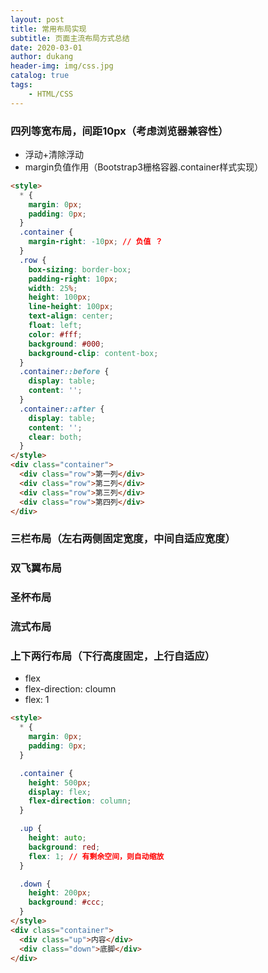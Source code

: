 ```yaml
---
layout: post
title: 常用布局实现
subtitle: 页面主流布局方式总结
date: 2020-03-01
author: dukang
header-img: img/css.jpg
catalog: true
tags: 
    - HTML/CSS
---
```


### 四列等宽布局，间距10px（考虑浏览器兼容性）

- 浮动+清除浮动
- margin负值作用（Bootstrap3栅格容器.container样式实现）

```html
<style>
  * {
    margin: 0px;
    padding: 0px;
  }
  .container {
    margin-right: -10px; // 负值 ？
  }
  .row {
    box-sizing: border-box;
    padding-right: 10px;
    width: 25%;
    height: 100px;
    line-height: 100px;
    text-align: center;
    float: left;
    color: #fff;
    background: #000;
    background-clip: content-box;
  }
  .container::before {
    display: table;
    content: '';
  }
  .container::after {
    display: table;
    content: '';
    clear: both;
  }
</style>
<div class="container">
  <div class="row">第一列</div>
  <div class="row">第二列</div>
  <div class="row">第三列</div>
  <div class="row">第四列</div>
</div>
```

### 三栏布局（左右两侧固定宽度，中间自适应宽度）

### 双飞翼布局

### 圣杯布局

### 流式布局

### 上下两行布局（下行高度固定，上行自适应）

- flex
- flex-direction: cloumn
- flex: 1

```html
<style>
  * {
    margin: 0px;
    padding: 0px;
  }

  .container {
    height: 500px;
    display: flex;
    flex-direction: column;
  }

  .up {
    height: auto;
    background: red;
    flex: 1; // 有剩余空间，则自动缩放
  }

  .down {
    height: 200px;
    background: #ccc;
  }
</style>
<div class="container">
  <div class="up">内容</div>
  <div class="down">底脚</div>
</div>
```

### 
